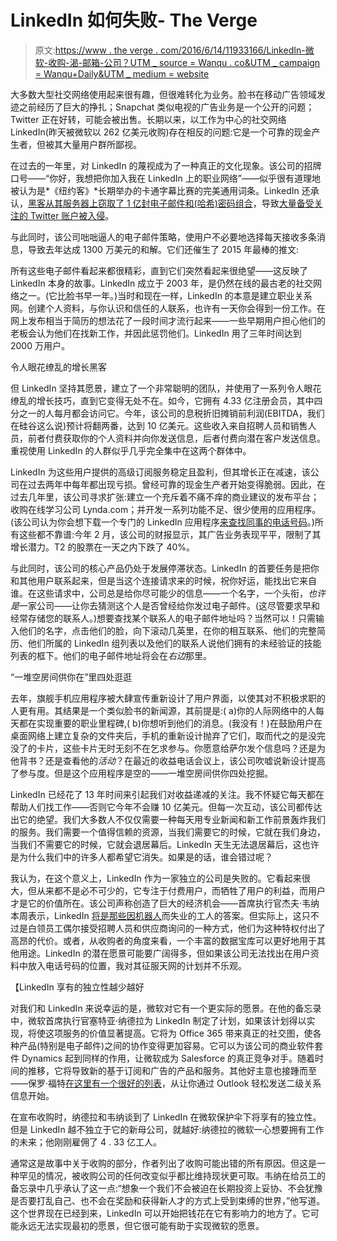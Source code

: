 # LinkedIn 如何失败- The Verge

> 原文:[https://www . the verge . com/2016/6/14/11933166/LinkedIn-微软-收购-渴-邮箱-公司？UTM _ source = Wanqu . co&UTM _ campaign = Wanqu+Daily&UTM _ medium = website](https://www.theverge.com/2016/6/14/11933166/linkedin-microsoft-acquisition-thirsty-email-company?utm_source=wanqu.co&utm_campaign=Wanqu+Daily&utm_medium=website)

大多数大型社交网络使用起来很有趣，但很难转化为业务。脸书在移动广告领域发迹之前经历了巨大的挣扎；Snapchat 类似电视的广告业务是一个公开的问题；Twitter 正在好转，可能会被出售。长期以来，以工作为中心的社交网络 LinkedIn(昨天被微软以 262 亿美元收购)存在相反的问题:它是一个可靠的现金产生者，但被其大量用户群所鄙视。

在过去的一年里，对 LinkedIn 的蔑视成为了一种真正的文化现象。该公司的招牌口号——“你好，我想把你加入我在 LinkedIn 上的职业网络”——似乎很有道理地被认为是*《纽约客》*长期举办的卡通字幕比赛的完美通用词条。LinkedIn 还承认，[黑客从其服务器上窃取了 1 亿封电子邮件和(哈希)密码组合](https://blog.linkedin.com/2016/05/18/protecting-our-members)，导致[大量备受关注的 Twitter 账户被入侵](http://www.theverge.com/2016/6/6/11865862/celebrity-twitter-accounts-hacked-2016)。

与此同时，该公司咄咄逼人的电子邮件策略，使用户不必要地选择每天接收多条消息，导致去年达成 1300 万美元的和解。它们还催生了 2015 年最棒的推文:

所有这些电子邮件看起来都很精彩，直到它们突然看起来很绝望——这反映了 LinkedIn 本身的故事。LinkedIn 成立于 2003 年，是仍然在线的最古老的社交网络之一。(它比脸书早一年。)当时和现在一样，LinkedIn 的本意是建立职业关系网。创建个人资料，与你认识和信任的人联系，也许有一天你会得到一份工作。在网上发布相当于简历的想法花了一段时间才流行起来——一些早期用户担心他们的老板会认为他们在找新工作，并因此惩罚他们。LinkedIn 用了三年时间达到 2000 万用户。

令人眼花缭乱的增长黑客

但 LinkedIn 坚持其愿景，建立了一个非常聪明的团队，并使用了一系列令人眼花缭乱的增长技巧，直到它变得无处不在。如今，它拥有 4.33 亿注册会员，其中四分之一的人每月都会访问它。今年，该公司的息税折旧摊销前利润(EBITDA，我们在硅谷这么说)预计将翻两番，达到 10 亿美元。这些收入来自招聘人员和销售人员，前者付费获取你的个人资料并向你发送信息，后者付费向潜在客户发送信息。重视使用 LinkedIn 的人群似乎几乎完全集中在这两个群体中。

LinkedIn 为这些用户提供的高级订阅服务稳定且盈利，但其增长正在减速，该公司在过去两年中每年都出现亏损。曾经可靠的现金生产者开始变得脆弱。因此，在过去几年里，该公司寻求扩张:建立一个充斥着不痛不痒的商业建议的发布平台；收购在线学习公司 Lynda.com；并开发一系列功能不足、很少使用的应用程序。(该公司认为你会想下载一个专门的 LinkedIn 应用程序[来查找同事的电话号码](https://itunes.apple.com/app/apple-store/id1000842861?mt=8)。)所有这些都不靠谱:今年 2 月，该公司的财报显示，其广告业务表现平平，限制了其增长潜力。T2 的股票在一天之内下跌了 40%。

与此同时，该公司的核心产品仍处于发展停滞状态。LinkedIn 的首要任务是把你和其他用户联系起来，但是当这个连接请求来的时候，祝你好运，能找出它来自谁。在这些请求中，公司总是给你尽可能少的信息——一个名字，一个头衔，*也许是*一家公司——让你去猜测这个人是否曾经给你发过电子邮件。(这尽管要求早和经常存储您的联系人。)想要查找某个联系人的电子邮件地址吗？当然可以！只需输入他们的名字，点击他们的脸，向下滚动几英里，在你的相互联系、他们的完整简历、他们所属的 LinkedIn 组列表以及他们的联系人说他们拥有的未经验证的技能列表的框下。他们的电子邮件地址将会在*右边*那里。

<q class="right">一堆空房间供你在</q>里四处逛逛

去年，旗舰手机应用程序被大肆宣传重新设计了用户界面，以使其对不积极求职的人更有用。其结果是一个类似脸书的新闻源，其前提是:( a)你的人际网络中的人每天都在实现重要的职业里程碑,( b)你想听到他们的消息。(我没有！)在鼓励用户在桌面网络上建立复杂的文件夹后，手机的重新设计抛弃了它们，取而代之的是没完没了的卡片，这些卡片无时无刻不在乞求参与。你愿意给萨尔发个信息吗？还是为他背书？还是查看他的*活动*？在最近的收益电话会议上，该公司吹嘘说新设计提高了参与度。但是这个应用程序是空的——一堆空房间供你四处挖掘。

LinkedIn 已经花了 13 年时间来引起我们对收益递减的关注。我不怀疑它每天都在帮助人们找工作——否则它今年不会赚 10 亿美元。但每一次互动，该公司都传达出它的绝望。我们大多数人不仅仅需要一种每天用专业新闻和新工作前景轰炸我们的服务。我们需要一个值得信赖的资源，当我们需要它的时候，它就在我们身边，当我们不需要它的时候，它就会退居幕后。LinkedIn 天生无法退居幕后，这也许是为什么我们中的许多人都希望它消失。如果是的话，谁会错过呢？

我认为，在这个意义上，LinkedIn 作为一家独立的公司是失败的。它看起来很大，但从来都不是必不可少的，它专注于付费用户，而牺牲了用户的利益，而用户才是它的价值所在。该公司声称创造了巨大的经济机会——首席执行官杰夫·韦纳本周表示，LinkedIn [将是那些因机器人](https://www.linkedin.com/pulse/linkedin-microsoft-changing-way-world-works-jeff-weiner)而失业的工人的答案。但实际上，这只不过是白领员工偶尔接受招聘人员和供应商询问的一种方式，他们为这种特权付出了高昂的代价。或者，从收购者的角度来看，一个丰富的数据宝库可以更好地用于其他用途。LinkedIn 的潜在愿景可能要广阔得多，但如果该公司无法找出在用户资料中放入电话号码的位置，我对其征服天网的计划并不乐观。

【LinkedIn 享有的独立性越少越好

对我们和 LinkedIn 来说幸运的是，微软对它有一个更实际的愿景。在他的备忘录中，微软首席执行官塞特亚·纳德拉为 LinkedIn 制定了计划，如果该计划得以实现，将使这项服务的价值显著提高。它将为 Office 365 带来真正的社交图，使各种产品(特别是电子邮件)之间的协作变得更加容易。它可以为该公司的商业软件套件 Dynamics 起到同样的作用，让微软成为 Salesforce 的真正竞争对手。随着时间的推移，它将导致新的基于订阅和广告的产品和服务。其他好主意也接踵而至——保罗·福特[在这里有一个很好的列表](https://trackchanges.postlight.com/9-things-microsoft-could-do-with-linkedin-2aec55c2bc72#.nr0w6nd60)，从让你通过 Outlook 轻松发送二级关系信息开始。

在宣布收购时，纳德拉和韦纳谈到了 LinkedIn 在微软保护伞下将享有的独立性。但是 LinkedIn 越不独立于它的新母公司，就越好:纳德拉的微软一心想要拥有工作的未来；他刚刚雇佣了 4 . 33 亿工人。

通常这是故事中关于收购的部分，作者列出了收购可能出错的所有原因。但这是一种罕见的情况，被收购公司的任何改变似乎都比维持现状更可取。韦纳在给员工的备忘录中几乎承认了这一点:“想象一个我们不会被迫在长期投资上妥协、不会犹豫是否要打乱自己、也不会在奖励和获得新人才的方式上受到束缚的世界，”他写道。这个世界现在已经到来，LinkedIn 可以开始把钱花在它有影响力的地方了。它可能永远无法实现最初的愿景，但它很可能有助于实现微软的愿景。